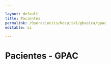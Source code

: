 ```yaml
---

layout: default
title: Pacientes
permalink: /Operacion/is/hospital/gbasica/gpac
editable: si

---
```




# Pacientes - GPAC



